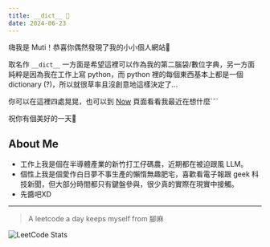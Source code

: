 ```yaml
---
title: __dict__ 📖
date: 2024-06-23
---
```


嗨我是 Muti！恭喜你偶然發現了我的小小個人網站🥳

取名作 `__dict__` 一方面是希望這裡可以作為我的第二腦袋/數位字典，另一方面純粹是因為我在工作上寫 python，而 python 裡的每個東西基本上都是一個 dictionary (?)，所以就很草率且沒創意地這樣決定了...

你可以在這裡四處晃晃，也可以到 [Now](now.md) 頁面看看我最近在想什麼ˊˇˋ

祝你有個美好的一天🍵

## About Me

- 工作上我是個在半導體產業的新竹打工仔碼農，近期都在被迫跟風 LLM。
- 個性上我是個愛作白日夢不事生產的懶惰無趣肥宅，喜歡看電子報跟 geek 科技新聞，但大部分時間都只有鍵盤參與，很少真的實際在現實中接觸。
- 先醬吧XD

---

> A leetcode a day keeps myself from 腳麻

![LeetCode Stats](https://leetcard.jacoblin.cool/mtchung037?theme=nord&font=JetBrains%20Mono&ext=heatmap)